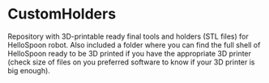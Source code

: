 # CustomHolders
Repository with 3D-printable ready final tools and holders (STL files) for HelloSpoon robot.
Also included a folder where you can find the full shell of HelloSpoon ready to be 3D printed if you have the appropriate 3D printer (check size of files on you preferred software to know if your 3D printer is big enough).
